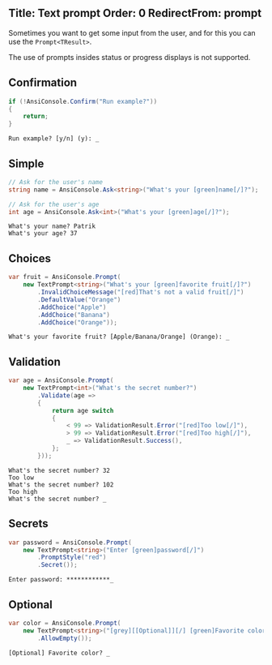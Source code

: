 Title: Text prompt
Order: 0
RedirectFrom: prompt
---

Sometimes you want to get some input from the user, and for this
you can use the `Prompt<TResult>`.

<div class="alert alert-warning" role="alert">
  <i class="fas fa-exclamation-triangle icon-web"></i> The use of prompts 
  insides status or progress displays is not supported.
</div>

## Confirmation

```csharp
if (!AnsiConsole.Confirm("Run example?"))
{
    return;
}
```

```text
Run example? [y/n] (y): _
```

## Simple

```csharp
// Ask for the user's name
string name = AnsiConsole.Ask<string>("What's your [green]name[/]?");

// Ask for the user's age
int age = AnsiConsole.Ask<int>("What's your [green]age[/]?");
```

```text
What's your name? Patrik
What's your age? 37
```

## Choices

```csharp
var fruit = AnsiConsole.Prompt(
    new TextPrompt<string>("What's your [green]favorite fruit[/]?")
        .InvalidChoiceMessage("[red]That's not a valid fruit[/]")
        .DefaultValue("Orange")
        .AddChoice("Apple")
        .AddChoice("Banana")
        .AddChoice("Orange"));
```

```text
What's your favorite fruit? [Apple/Banana/Orange] (Orange): _
```

## Validation

```csharp
var age = AnsiConsole.Prompt(
    new TextPrompt<int>("What's the secret number?")
        .Validate(age =>
        {
            return age switch
            {
                < 99 => ValidationResult.Error("[red]Too low[/]"),
                > 99 => ValidationResult.Error("[red]Too high[/]"),
                _ => ValidationResult.Success(),
            };
        }));
```

```text
What's the secret number? 32
Too low
What's the secret number? 102
Too high
What's the secret number? _
```

## Secrets

```csharp
var password = AnsiConsole.Prompt(
    new TextPrompt<string>("Enter [green]password[/]")
        .PromptStyle("red")
        .Secret());
```

```text
Enter password: ************_
```

## Optional

```csharp
var color = AnsiConsole.Prompt(
    new TextPrompt<string>("[grey][[Optional]][/] [green]Favorite color[/]?")
        .AllowEmpty());
```

```text
[Optional] Favorite color? _
```